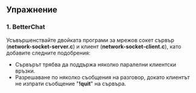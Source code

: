 ## Упражнение

### 1. BetterChat

Усъвършенствайте двойката програми за мрежов сокет сървър (**network-socket-server.c**) и клиент (**network-socket-client.c**), като добавите следните подобрения:
- Сървърът трябва да поддържа няколко паралелни клиентски връзки.
- Разрешаване по няколко съобщения на разговор, докато клиентът не изпрати съобщение "**!quit**" на сървъра.